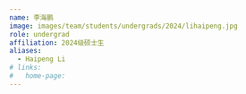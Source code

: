 ```yaml
---
name: 李海鹏
image: images/team/students/undergrads/2024/lihaipeng.jpg
role: undergrad
affiliation: 2024级硕士生
aliases:
  - Haipeng Li
# links:
#   home-page:
---
```

